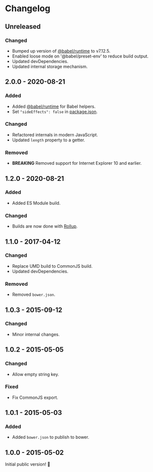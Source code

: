 # Changelog

## Unreleased

### Changed

- Bumped up version of [@babel/runtime](https://www.npmjs.com/package/@babel/runtime) to v7.12.5.
- Enabled loose mode on '@babel/preset-env' to reduce build output.
- Updated devDependencies.
- Updated internal storage mechanism.

## 2.0.0 - 2020-08-21

### Added

- Added [@babel/runtime](https://www.npmjs.com/package/@babel/runtime) for Babel helpers.
- Set `"sideEffects": false` in [package.json](./package.json).

### Changed

- Refactored internals in modern JavaScript.
- Updated `length` property to a getter.

### Removed

- **BREAKING** Removed support for Internet Explorer 10 and earlier.

## 1.2.0 - 2020-08-21

### Added

- Added ES Module build.

### Changed

- Builds are now done with [Rollup](http://rollupjs.org).

## 1.1.0 - 2017-04-12

### Changed

- Replace UMD build to CommonJS build.
- Updated devDependencies.

### Removed

- Removed `bower.json`.

## 1.0.3 - 2015-09-12

### Changed

- Minor internal changes.

## 1.0.2 - 2015-05-05

### Changed

- Allow empty string key.

### Fixed

- Fix CommonJS export.

## 1.0.1 - 2015-05-03

### Added

- Added `bower.json` to publish to bower.

## 1.0.0 - 2015-05-02

Initial public version! :tada:
